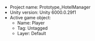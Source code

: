 <!-- UNITY CODE ASSIST INSTRUCTIONS START -->
- Project name: Prototype_HotelManager
- Unity version: Unity 6000.0.29f1
- Active game object:
  - Name: Player
  - Tag: Untagged
  - Layer: Default
<!-- UNITY CODE ASSIST INSTRUCTIONS END -->